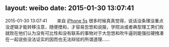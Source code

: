 layout: weibo
date: 2015-01-30 13:07:41
---
<meta name="referrer" content="no-referrer" />

2015-01-30 13:07:41  &nbsp;&nbsp;&nbsp;&nbsp;&nbsp;&nbsp; 来自 <a href="sinaweibo://customweibosource" rel="nofollow">iPhone 5s</a>
很多时候真真觉得，说话没条理没重点没逻辑才能转移注意，随便搅和，才容易忽悠和说服，学院派或者典型理工男们败就败在他们认为没有可比性和没有联系的事物对于大忽悠和吹牛逼则能强拉硬拽凑在一起说些没法证实的因而也无法辩驳的所谓道理…… ​​​
